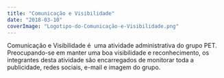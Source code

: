 ```yaml
---
title: "Comunicação e Visibilidade"
date: "2018-03-10"
coverImage: "Logotipo-do-Comunicação-e-Visibilidade.png"
---
```


Comunicação e Visibilidade é  uma atividade administrativa do grupo PET. Preocupando-se em manter uma boa visibilidade e reconhecimento, os integrantes desta atividade são encarregados de monitorar toda a publicidade, redes sociais, e-mail e imagem do grupo.